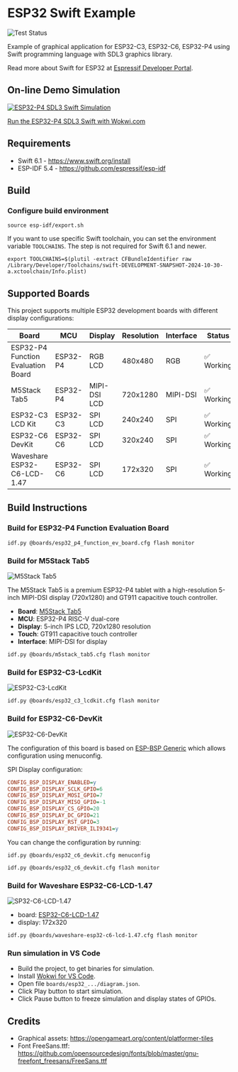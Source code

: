 # ESP32 Swift Example

![Test Status](https://github.com/georgik/esp32-sdl3-swift-example/actions/workflows/test.yml/badge.svg)

Example of graphical application for ESP32-C3, ESP32-C6, ESP32-P4 using Swift programming language with SDL3 graphics library.

Read more about Swift for ESP32 at [Espressif Developer Portal](https://developer.espressif.com/tags/swift/).

## On-line Demo Simulation

[![ESP32-P4 SDL3 Swift Simulation](docs/img/esp32-p4-sdl3-swift.webp)](https://wokwi.com/experimental/viewer?diagram=https%3A%2F%2Fraw.githubusercontent.com%2Fgeorgik%2Fesp32-sdl3-swift-example%2Fmain%2Fboards%2Fesp32_p4_function_ev_board%2Fdiagram.json&firmware=https%3A%2F%2Fgithub.com%2Fgeorgik%2Fesp32-sdl3-swift-example%2Freleases%2Fdownload%2Fv1.0.0%2Fesp32-sdl3-swift-example-esp32_p4_function_ev_board.bin)

[Run the ESP32-P4 SDL3 Swift with Wokwi.com](https://wokwi.com/experimental/viewer?diagram=https%3A%2F%2Fraw.githubusercontent.com%2Fgeorgik%2Fesp32-sdl3-swift-example%2Fmain%2Fboards%2Fesp32_p4_function_ev_board%2Fdiagram.json&firmware=https%3A%2F%2Fgithub.com%2Fgeorgik%2Fesp32-sdl3-swift-example%2Freleases%2Fdownload%2Fv1.0.0%2Fesp32-sdl3-swift-example-esp32_p4_function_ev_board.bin)

## Requirements

- Swift 6.1 - https://www.swift.org/install
- ESP-IDF 5.4 - https://github.com/espressif/esp-idf

## Build

### Configure build environment

```shell
source esp-idf/export.sh
```

If you want to use specific Swift toolchain, you can set the environment variable `TOOLCHAINS`.
The step is not required for Swift 6.1 and newer.
```shell
export TOOLCHAINS=$(plutil -extract CFBundleIdentifier raw /Library/Developer/Toolchains/swift-DEVELOPMENT-SNAPSHOT-2024-10-30-a.xctoolchain/Info.plist)
```

## Supported Boards

This project supports multiple ESP32 development boards with different display configurations:

| Board | MCU | Display | Resolution | Interface | Status |
|-------|-----|---------|------------|-----------|--------|
| ESP32-P4 Function Evaluation Board | ESP32-P4 | RGB LCD | 480x480 | RGB | ✅ Working |
| M5Stack Tab5 | ESP32-P4 | MIPI-DSI LCD | 720x1280 | MIPI-DSI | ✅ Working |
| ESP32-C3 LCD Kit | ESP32-C3 | SPI LCD | 240x240 | SPI | ✅ Working |
| ESP32-C6 DevKit | ESP32-C6 | SPI LCD | 320x240 | SPI | ✅ Working |
| Waveshare ESP32-C6-LCD-1.47 | ESP32-C6 | SPI LCD | 172x320 | SPI | ✅ Working |

## Build Instructions

### Build for ESP32-P4 Function Evaluation Board

```shell
idf.py @boards/esp32_p4_function_ev_board.cfg flash monitor
```

### Build for M5Stack Tab5

![M5Stack Tab5](docs/img/m5stack-tab5.webp)

The M5Stack Tab5 is a premium ESP32-P4 tablet with a high-resolution 5-inch MIPI-DSI display (720x1280) and GT911 capacitive touch controller.

- **Board**: [M5Stack Tab5](https://shop.m5stack.com/products/m5stack-tab5-esp32-p4-tablet)
- **MCU**: ESP32-P4 RISC-V dual-core
- **Display**: 5-inch IPS LCD, 720x1280 resolution
- **Touch**: GT911 capacitive touch controller
- **Interface**: MIPI-DSI for display

```shell
idf.py @boards/m5stack_tab5.cfg flash monitor
```

### Build for ESP32-C3-LcdKit

![ESP32-C3-LcdKit](docs/img/esp32-c3-lcdkit.webp)

```shell
idf.py @boards/esp32_c3_lcdkit.cfg flash monitor
```

### Build for ESP32-C6-DevKit

![ESP32-C6-DevKit](docs/img/esp32-c6-devkit.webp)

The configuration of this board is based on [ESP-BSP Generic](https://developer.espressif.com/blog/using-esp-bsp-with-devkits/) which allows configuration using menuconfig.

SPI Display configuration:

```ini
CONFIG_BSP_DISPLAY_ENABLED=y
CONFIG_BSP_DISPLAY_SCLK_GPIO=6
CONFIG_BSP_DISPLAY_MOSI_GPIO=7
CONFIG_BSP_DISPLAY_MISO_GPIO=-1
CONFIG_BSP_DISPLAY_CS_GPIO=20
CONFIG_BSP_DISPLAY_DC_GPIO=21
CONFIG_BSP_DISPLAY_RST_GPIO=3
CONFIG_BSP_DISPLAY_DRIVER_ILI9341=y
```

You can change the configuration by running:

```shell
idf.py @boards/esp32_c6_devkit.cfg menuconfig
```

```shell
idf.py @boards/esp32_c6_devkit.cfg flash monitor
```

### Build for Waveshare ESP32-C6-LCD-1.47

![SP32-C6-LCD-1.47](docs/img/waveshare-esp32-c6-lcd-1.47.webp)

- board: [ESP32-C6-LCD-1.47](https://www.waveshare.com/esp32-c6-lcd-1.47.htm)
- display: 172x320

```shell
idf.py @boards/waveshare-esp32-c6-lcd-1.47.cfg flash monitor
```

### Run simulation in VS Code

- Build the project, to get binaries for simulation.
- Install [Wokwi for VS Code](https://docs.wokwi.com/vscode/getting-started/).
- Open file `boards/esp32_.../diagram.json`.
- Click Play button to start simulation.
- Click Pause button to freeze simulation and display states of GPIOs.

## Credits

- Graphical assets: https://opengameart.org/content/platformer-tiles
- Font FreeSans.ttf: https://github.com/opensourcedesign/fonts/blob/master/gnu-freefont_freesans/FreeSans.ttf
